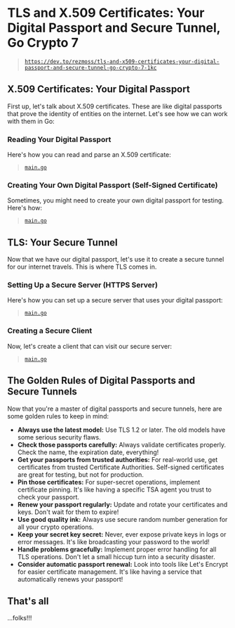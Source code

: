 # TLS and X.509 Certificates: Your Digital Passport and Secure Tunnel, Go Crypto 7

> [`https://dev.to/rezmoss/tls-and-x509-certificates-your-digital-passport-and-secure-tunnel-go-crypto-7-1kc`](https://dev.to/rezmoss/tls-and-x509-certificates-your-digital-passport-and-secure-tunnel-go-crypto-7-1kc)

## X.509 Certificates: Your Digital Passport

First up, let's talk about X.509 certificates. These are like digital passports that prove the identity of entities on the internet. Let's see how we can work with them in Go:

### Reading Your Digital Passport

Here's how you can read and parse an X.509 certificate:

> [`main.go`](./goCrypto7-a/main.go)

### Creating Your Own Digital Passport (Self-Signed Certificate)

Sometimes, you might need to create your own digital passport for testing. Here's how:

> [`main.go`](./goCrypto7-b/main.go)

## TLS: Your Secure Tunnel

Now that we have our digital passport, let's use it to create a secure tunnel for our internet travels. This is where TLS comes in.

### Setting Up a Secure Server (HTTPS Server)

Here's how you can set up a secure server that uses your digital passport:

> [`main.go`](./goCrypto7-c/main.go)

### Creating a Secure Client

Now, let's create a client that can visit our secure server:

> [`main.go`](./goCrypto7-d/main.go)

## The Golden Rules of Digital Passports and Secure Tunnels

Now that you're a master of digital passports and secure tunnels, here are some golden rules to keep in mind:

- **Always use the latest model:** Use TLS 1.2 or later. The old models have some serious security flaws.
- **Check those passports carefully:** Always validate certificates properly. Check the name, the expiration date, everything!
- **Get your passports from trusted authorities:** For real-world use, get certificates from trusted Certificate Authorities. Self-signed certificates are great for testing, but not for production.
- **Pin those certificates:** For super-secret operations, implement certificate pinning. It's like having a specific TSA agent you trust to check your passport.
- **Renew your passport regularly:** Update and rotate your certificates and keys. Don't wait for them to expire!
- **Use good quality ink:** Always use secure random number generation for all your crypto operations.
- **Keep your secret key secret:** Never, ever expose private keys in logs or error messages. It's like broadcasting your password to the world!
- **Handle problems gracefully:** Implement proper error handling for all TLS operations. Don't let a small hiccup turn into a security disaster.
- **Consider automatic passport renewal:** Look into tools like Let's Encrypt for easier certificate management. It's like having a service that automatically renews your passport!

## That's all

...folks!!!
